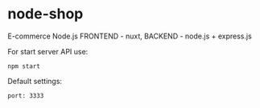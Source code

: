 # node-shop
E-commerce Node.js FRONTEND - nuxt, BACKEND - node.js + express.js

For start server API use: 
```
npm start
```

Default settings: 

```
port: 3333
```

